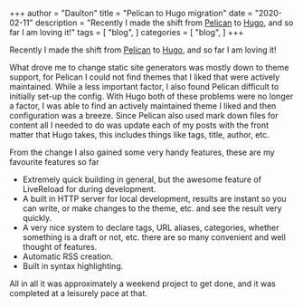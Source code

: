 +++
author = "Daulton"
title = "Pelican to Hugo migration"
date = "2020-02-11"
description = "Recently I made the shift from [Pelican](https://blog.getpelican.com/) to [Hugo](https://gohugo.io/), and so far I am loving it!"
tags = [
    "blog",
]
categories = [
    "blog",
]
+++

Recently I made the shift from [Pelican](https://blog.getpelican.com/) to [Hugo](https://gohugo.io/), and so far I am loving it!
<!--more-->

What drove me to change static site generators was mostly down to theme support, for Pelican I could not find themes that I liked that were actively maintained. While a less important factor, I also found Pelican difficult to initially set-up the config. With Hugo both of these problems were no longer a factor, I was able to find an actively maintained theme I liked and then configuration was a breeze. Since Pelican also used mark down files for content all I needed to do was update each of my posts with the front matter that Hugo takes, this includes things like tags, title, author, etc.

From the change I also gained some very handy features, these are my favourite features so far

* Extremely quick building in general, but the awesome feature of LiveReload for during development.
* A built in HTTP server for local development, results are instant so you can write, or make changes to the theme, etc. and see the result very quickly.
* A very nice system to declare tags, URL aliases, categories, whether something is a draft or not, etc. there are so many convenient and well thought of features.
* Automatic RSS creation.
* Built in syntax highlighting.

All in all it was approximately a weekend project to get done, and it was completed at a leisurely pace at that.

